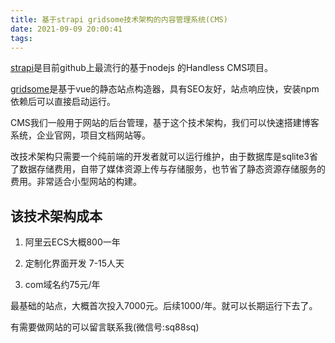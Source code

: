 ```yaml
---
title: 基于strapi gridsome技术架构的内容管理系统(CMS)
date: 2021-09-09 20:00:41
tags:
---
```

[strapi](https://strapi.io/)是目前github上最流行的基于nodejs 的Handless CMS项目。

[gridsome](https://gridsome.org/)是基于vue的静态站点构造器，具有SEO友好，站点响应快，安装npm依赖后可以直接启动运行。

CMS我们一般用于网站的后台管理，基于这个技术架构，我们可以快速搭建博客系统，企业官网，项目文档网站等。

改技术架构只需要一个纯前端的开发者就可以运行维护，由于数据库是sqlite3省了数据存储费用，自带了媒体资源上传与存储服务，也节省了静态资源存储服务的费用。非常适合小型网站的构建。

## 该技术架构成本

1. 阿里云ECS大概800一年

2. 定制化界面开发 7-15人天

3. com域名约75元/年

最基础的站点，大概首次投入7000元。后续1000/年。就可以长期运行下去了。

有需要做网站的可以留言联系我(微信号:sq88sq)